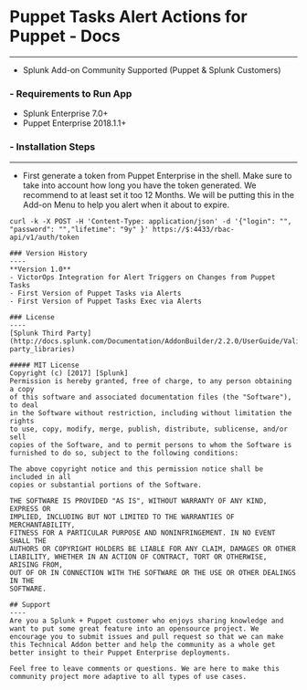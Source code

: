 # Puppet Tasks Alert Actions for Puppet - Docs
----
- Splunk Add-on Community Supported (Puppet & Splunk Customers)
### - Requirements to Run App
- Splunk Enterprise 7.0+
- Puppet Enterprise 2018.1.1+

### - Installation Steps
----
- First generate a token from Puppet Enterprise in the shell. Make sure to take into account how long you have the token generated. We recommend to at least set it too 12 Months. We will be putting this in the Add-on Menu to help you alert when it about to expire. 
```
curl -k -X POST -H 'Content-Type: application/json' -d '{"login": "", "password": "","lifetime": "9y" }' https://$:4433/rbac-api/v1/auth/token

### Version History 
----
**Version 1.0**
- VictorOps Integration for Alert Triggers on Changes from Puppet Tasks
- First Version of Puppet Tasks via Alerts
- First Version of Puppet Tasks Exec via Alerts

### License
----
[Splunk Third Party](http://docs.splunk.com/Documentation/AddonBuilder/2.2.0/UserGuide/Validate#Credit_third-party_libraries)

##### MIT License
Copyright (c) [2017] [Splunk]
Permission is hereby granted, free of charge, to any person obtaining a copy
of this software and associated documentation files (the "Software"), to deal
in the Software without restriction, including without limitation the rights
to use, copy, modify, merge, publish, distribute, sublicense, and/or sell
copies of the Software, and to permit persons to whom the Software is
furnished to do so, subject to the following conditions:

The above copyright notice and this permission notice shall be included in all
copies or substantial portions of the Software.

THE SOFTWARE IS PROVIDED "AS IS", WITHOUT WARRANTY OF ANY KIND, EXPRESS OR
IMPLIED, INCLUDING BUT NOT LIMITED TO THE WARRANTIES OF MERCHANTABILITY,
FITNESS FOR A PARTICULAR PURPOSE AND NONINFRINGEMENT. IN NO EVENT SHALL THE
AUTHORS OR COPYRIGHT HOLDERS BE LIABLE FOR ANY CLAIM, DAMAGES OR OTHER
LIABILITY, WHETHER IN AN ACTION OF CONTRACT, TORT OR OTHERWISE, ARISING FROM,
OUT OF OR IN CONNECTION WITH THE SOFTWARE OR THE USE OR OTHER DEALINGS IN THE
SOFTWARE.

## Support
----
Are you a Splunk + Puppet customer who enjoys sharing knowledge and want to put some great feature into an opensource project. We encourage you to submit issues and pull request so that we can make this Technical Addon better and help the community as a whole get better insight to their Puppet Enterprise deployments.

Feel free to leave comments or questions. We are here to make this community project more adaptive to all types of use cases.
